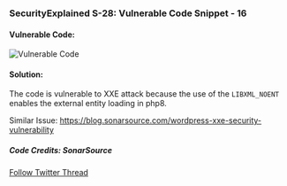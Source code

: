 ### SecurityExplained S-28: Vulnerable Code Snippet - 16

#### Vulnerable Code:

![Vulnerable Code](../media/code-16.jpg)

#### Solution:

The code is vulnerable to XXE attack because the use of the `LIBXML_NOENT` enables the external entity loading in php8.

Similar Issue: https://blog.sonarsource.com/wordpress-xxe-security-vulnerability

##### Code Credits: SonarSource

[Follow Twitter Thread](https://twitter.com/harshbothra_/status/1487080467861889030?s=20&t=DGEwqEwXwFbWH0VXkOKVsQ)
